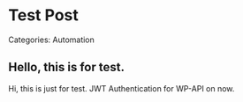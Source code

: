 # Test Post
Categories: Automation

## Hello, this is for test.

Hi, this is just for test.
JWT Authentication for WP-API on now.
